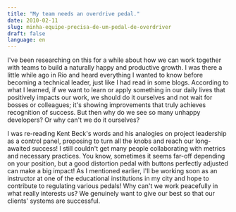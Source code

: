 ```yaml
---
title: "My team needs an overdrive pedal."
date: 2010-02-11
slug: minha-equipe-precisa-de-um-pedal-de-overdriver
draft: false
language: en
---
```


I've been researching on this for a while about how we can work together with teams to build a naturally happy and productive growth.
I was there a little while ago in Rio and heard everything I wanted to know before becoming a technical leader, just like I had read in some blogs. According to what I learned, if we want to learn or apply something in our daily lives that positively impacts our work, we should do it ourselves and not wait for bosses or colleagues; it's showing improvements that truly achieves recognition of success. But then why do we see so many unhappy developers? Or why can't we do it ourselves?

I was re-reading Kent Beck's words and his analogies on project leadership as a control panel, proposing to turn all the knobs and reach our long-awaited success! I still couldn't get many people collaborating with metrics and necessary practices. You know, sometimes it seems far-off depending on your position, but a good distortion pedal with buttons perfectly adjusted can make a big impact!
As I mentioned earlier, I'll be working soon as an instructor at one of the educational institutions in my city and hope to contribute to regulating various pedals! Why can't we work peacefully in what really interests us? We genuinely want to give our best so that our clients' systems are successful.